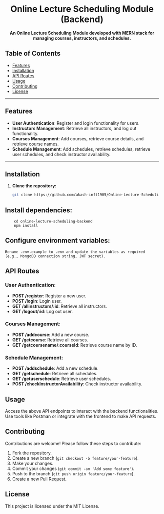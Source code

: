 <h1 align="center">Online Lecture Scheduling Module (Backend)</h1>



<p align="center">
  <b>An Online Lecture Scheduling Module developed with MERN stack for managing courses, instructors, and schedules.</b>
</p>

## Table of Contents

- [Features](#features)
- [Installation](#installation)
- [API Routes](#api-routes)
- [Usage](#usage)
- [Contributing](#contributing)
- [License](#license)

---

## Features

- **User Authentication**: Register and login functionality for users.
- **Instructors Management**: Retrieve all instructors, and log out functionality.
- **Courses Management**: Add courses, retrieve course details, and retrieve course names.
- **Schedule Management**: Add schedules, retrieve schedules, retrieve user schedules, and check instructor availability.

---

## Installation

1. **Clone the repository:**
   ```bash
   git clone https://github.com/akash-inft1905/Online-Lecture-Scheduling-Module-Backend-.git


## Install dependencies:
        
        cd online-lecture-scheduling-backend
        npm install

## Configure environment variables:
    Rename .env.example to .env and update the variables as required (e.g., MongoDB connection string, JWT secret).

## API Routes

### User Authentication:

- **POST /register**: Register a new user.
- **POST /login**: Login user.
- **GET /allinstructors/:id**: Retrieve all instructors.
- **GET /logout/:id**: Log out user.

### Courses Management:

- **POST /addcourse**: Add a new course.
- **GET /getcourse**: Retrieve all courses.
- **GET /getcoursename/:courseId**: Retrieve course name by ID.

### Schedule Management:

- **POST /addschedule**: Add a new schedule.
- **GET /getschedule**: Retrieve all schedules.
- **GET /getuserschedule**: Retrieve user schedules.
- **POST /checkInstructorAvailability**: Check instructor availability.

## Usage

Access the above API endpoints to interact with the backend functionalities.
Use tools like Postman or integrate with the frontend to make API requests.

## Contributing

Contributions are welcome! Please follow these steps to contribute:

1. Fork the repository.
2. Create a new branch (`git checkout -b feature/your-feature`).
3. Make your changes.
4. Commit your changes (`git commit -am 'Add some feature'`).
5. Push to the branch (`git push origin feature/your-feature`).
6. Create a new Pull Request.

## License

This project is licensed under the MIT License.

